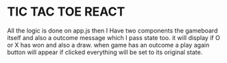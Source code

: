 # TIC TAC TOE REACT

All the logic is done on app.js then I Have two components the gameboard itself and also a outcome message which I pass state too.
it will display if O or X has won and also a draw. when game has an outcome a play again button will appear if clicked everything will be set to its original state.
